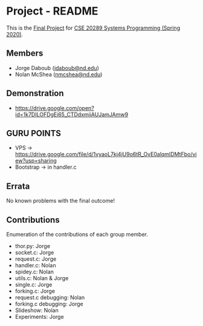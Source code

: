 # Project - README

This is the [Final Project] for [CSE 20289 Systems Programming (Spring 2020)].

## Members

- Jorge Daboub (jdaboub@nd.edu)
- Nolan McShea (nmcshea@nd.edu)

## Demonstration

- https://drive.google.com/open?id=1k7DILOFDgEi65_CTDdxmiiAUJamJAmw9

## GURU POINTS

- VPS -> https://drive.google.com/file/d/1vyaoL7kj4jU9o6tR_OvE0alqmIDMtFbo/view?usp=sharing
- Bootstrap -> in handler.c


## Errata

No known problems with the final outcome!


## Contributions

Enumeration of the contributions of each group member.

[Final Project]: https://www3.nd.edu/~pbui/teaching/cse.20289.sp20/project.html
[CSE 20289 Systems Programming (Spring 2020)]: https://www3.nd.edu/~pbui/teaching/cse.20289.sp20/

- thor.py: Jorge
- socket.c: Jorge
- request.c: Jorge
- handler.c: Nolan
- spidey.c: Nolan
- utils.c: Nolan & Jorge
- single.c: Jorge
- forking.c: Jorge
- request.c debugging: Nolan
- forking.c debugging: Jorge
- Slideshow: Nolan
- Experiments: Jorge
